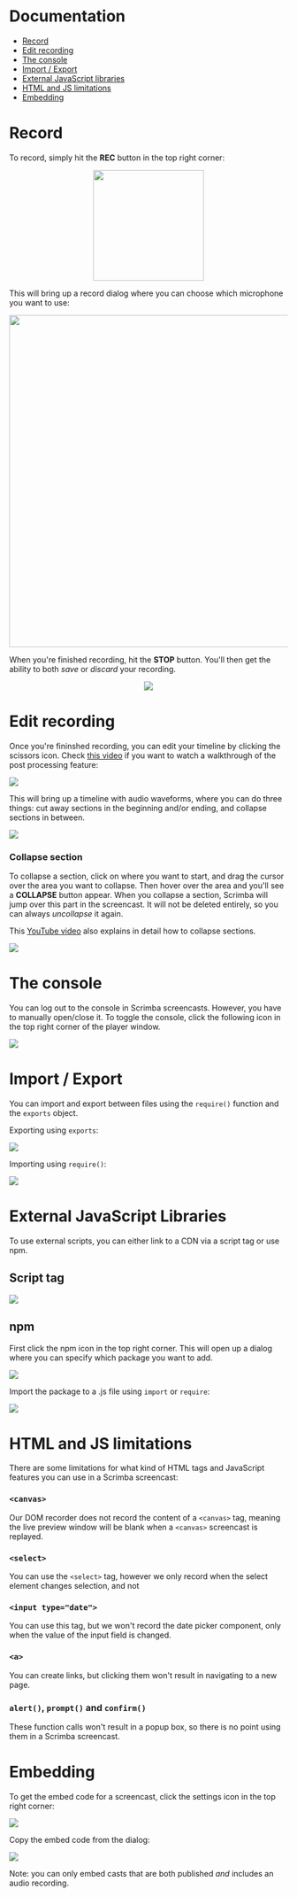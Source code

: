# Documentation

- [Record](#record)
- [Edit recording](#edit-recording)
- [The console](#the-console)
- [Import / Export](#import--export)
- [External JavaScript libraries](#external-javascript-libraries)
- [HTML and JS limitations](#html-and-js-limitations)
- [Embedding](#embedding)

# Record

To record, simply hit the **REC** button in the top right corner:

<p align="center">
<img width="200" src="https://github.com/scrimba/community/blob/master/img/record-button.png">
</p>

This will bring up a record dialog where you can choose which microphone you want to use:

<p align="center">
<img width="600" src="https://github.com/scrimba/community/blob/master/img/record-dialog.png">
</p>

When you're finished recording, hit the **STOP** button. You'll then get the ability to both *save* or *discard* your recording.

<p align="center">
<img src="https://github.com/scrimba/community/blob/master/img/finish-recording.png">
</p>

# Edit recording

Once you're fininshed recording, you can edit your timeline by clicking the scissors icon. Check [this video](https://www.youtube.com/watch?v=-2sSBJusQfc) if you want to watch a walkthrough of the post processing feature:

![](https://github.com/scrimba/community/blob/master/img/brushup-button.png)

This will bring up a timeline with audio waveforms, where you can do three things: cut away sections in the beginning and/or ending, and collapse sections in between.

![](https://github.com/scrimba/community/blob/master/img/audio-waveforms.png)

### Collapse section

To collapse a section, click on where you want to start, and drag the cursor over the area you want to collapse. Then hover over the area and you'll see a **COLLAPSE** button appear. When you collapse a section, Scrimba will jump over this part in the screencast. It will not be deleted entirely, so you can always *uncollapse* it again.

This [YouTube video](https://youtu.be/fsKJZvwvbHM) also explains in detail how to collapse sections.

![](https://github.com/scrimba/community/blob/master/img/collapse.png)

# The console

You can log out to the console in Scrimba screencasts. However, you have to manually open/close it. To toggle the console, click the following icon in the top right corner of the player window.

![](https://github.com/scrimba/community/blob/master/img/console.png)


# Import / Export

You can import and export between files using the `require()` function and the `exports` object.

Exporting using `exports`:

![](https://github.com/scrimba/community/blob/master/img/exports.png)

Importing using `require()`:

![](https://github.com/scrimba/community/blob/master/img/require.png)



# External JavaScript Libraries

To use external scripts, you can either link to a CDN via a script tag or use npm.

## Script tag

![](https://github.com/scrimba/community/blob/master/img/scripts.png)

## npm

First click the npm icon in the top right corner. This will open up a dialog where you can specify which package you want to add.

![](https://github.com/scrimba/community/blob/master/img/npm.png)

Import the package to a .js file using `import` or `require`:

![](https://github.com/scrimba/community/blob/master/img/npm-import.png)


# HTML and JS limitations

There are some limitations for what kind of HTML tags and JavaScript features you can use in a Scrimba screencast:

### `<canvas>`
Our DOM recorder does not record the content of a `<canvas>` tag, meaning the live preview window will be blank when a `<canvas>` screencast is replayed.

### `<select>`
You can use the `<select>` tag, however we only record when the select element changes selection, and not 

### `<input type="date">`
You can use this tag, but we won't record the date picker component, only when the value of the input field is changed.

### `<a>` 
You can create links, but clicking them won't result in navigating to a new page.
 
### `alert()`, `prompt()` and `confirm()`
These function calls won't result in a popup box, so there is no point using them in a Scrimba screencast.

# Embedding

To get the embed code for a screencast, click the settings icon in the top right corner:

![](https://github.com/scrimba/community/blob/master/img/settings.png)

Copy the embed code from the dialog:

![](https://github.com/scrimba/community/blob/master/img/embed.png)

Note: you can only embed casts that are both published *and* includes an audio recording.

